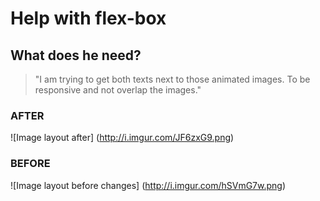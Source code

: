 # Help with flex-box

## What does he need?
> "I am trying to get both texts next to those animated images. To be responsive and not overlap the images."

### AFTER
![Image layout after] (http://i.imgur.com/JF6zxG9.png)

### BEFORE
![Image layout before changes] (http://i.imgur.com/hSVmG7w.png)
